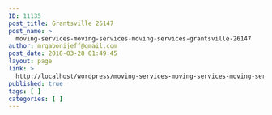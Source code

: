 ```yaml
---
ID: 11135
post_title: Grantsville 26147
post_name: >
  moving-services-moving-services-moving-services-grantsville-26147
author: mrgabonijeff@gmail.com
post_date: 2018-03-28 01:49:45
layout: page
link: >
  http://localhost/wordpress/moving-services-moving-services-moving-services-grantsville-26147/
published: true
tags: [ ]
categories: [ ]
---
```

